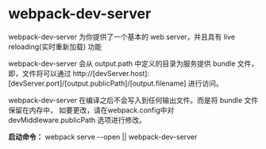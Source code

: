 # webpack-dev-server

webpack-dev-server 为你提供了一个基本的 web server，并且具有 live reloading(实时重新加载) 功能

webpack-dev-server 会从 output.path 中定义的目录为服务提供 bundle 文件，即，文件将可以通过 http://[devServer.host]:[devServer.port]/[output.publicPath]/[output.filename] 进行访问。

webpack-dev-server 在编译之后不会写入到任何输出文件。而是将 bundle 文件保留在内存中， 如要更改，请在webpack.config中对 devMiddleware.publicPath 选项进行修改。

**启动命令：** webpack serve --open || webpack-dev-server

